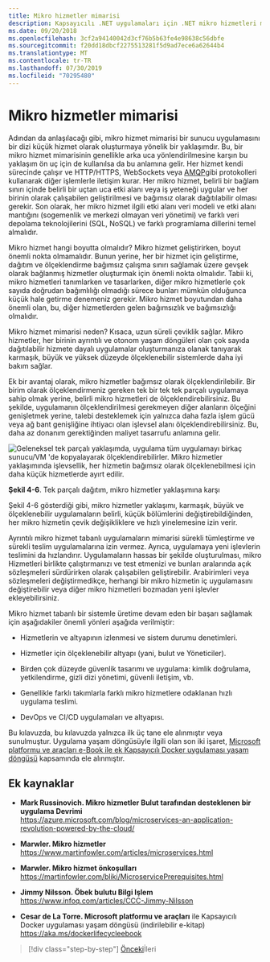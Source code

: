 ```yaml
---
title: Mikro hizmetler mimarisi
description: Kapsayıcılı .NET uygulamaları için .NET mikro hizmetleri mimarisi | Mikro hizmet mimarisinin 30,000 fit görünümü.
ms.date: 09/20/2018
ms.openlocfilehash: 3cf2a94140042d3cf76b5b63fe4e98638c56dbfe
ms.sourcegitcommit: f20dd18dbcf2275513281f5d9ad7ece6a62644b4
ms.translationtype: MT
ms.contentlocale: tr-TR
ms.lasthandoff: 07/30/2019
ms.locfileid: "70295480"
---
```

# <a name="microservices-architecture"></a>Mikro hizmetler mimarisi

Adından da anlaşılacağı gibi, mikro hizmet mimarisi bir sunucu uygulamasını bir dizi küçük hizmet olarak oluşturmaya yönelik bir yaklaşımdır. Bu, bir mikro hizmet mimarisinin genellikle arka uca yönlendirilmesine karşın bu yaklaşım ön uç için de kullanılsa da bu anlamına gelir. Her hizmet kendi sürecinde çalışır ve HTTP/HTTPS, WebSockets veya [AMQP](https://en.wikipedia.org/wiki/Advanced_Message_Queuing_Protocol)gibi protokolleri kullanarak diğer işlemlerle iletişim kurar. Her mikro hizmet, belirli bir bağlam sınırı içinde belirli bir uçtan uca etki alanı veya iş yeteneği uygular ve her birinin olarak çalışabilen geliştirilmesi ve bağımsız olarak dağıtılabilir olması gerekir. Son olarak, her mikro hizmet ilgili etki alanı veri modeli ve etki alanı mantığını (sogemenlik ve merkezi olmayan veri yönetimi) ve farklı veri depolama teknolojilerini (SQL, NoSQL) ve farklı programlama dillerini temel almalıdır.

Mikro hizmet hangi boyutta olmalıdır? Mikro hizmet geliştirirken, boyut önemli nokta olmamalıdır. Bunun yerine, her bir hizmet için geliştirme, dağıtım ve ölçeklendirme bağımsız çalışma sınırı sağlamak üzere gevşek olarak bağlanmış hizmetler oluşturmak için önemli nokta olmalıdır. Tabii ki, mikro hizmetleri tanımlarken ve tasarlarken, diğer mikro hizmetlerle çok sayıda doğrudan bağımlılığı olmadığı sürece bunları mümkün olduğunca küçük hale getirme denemeniz gerekir. Mikro hizmet boyutundan daha önemli olan, bu, diğer hizmetlerden gelen bağımsızlık ve bağımsızlığı olmalıdır.

Mikro hizmet mimarisi neden? Kısaca, uzun süreli çeviklik sağlar. Mikro hizmetler, her birinin ayrıntılı ve otonom yaşam döngüleri olan çok sayıda dağıtılabilir hizmete dayalı uygulamalar oluşturmanıza olanak tanıyarak karmaşık, büyük ve yüksek düzeyde ölçeklenebilir sistemlerde daha iyi bakım sağlar.

Ek bir avantaj olarak, mikro hizmetler bağımsız olarak ölçeklendirilebilir. Bir birim olarak ölçeklendirmeniz gereken tek bir tek tek parçalı uygulamaya sahip olmak yerine, belirli mikro hizmetleri de ölçeklendirebilirsiniz. Bu şekilde, uygulamanın ölçeklendirilmesi gerekmeyen diğer alanların ölçeğini genişletmek yerine, talebi desteklemek için yalnızca daha fazla işlem gücü veya ağ bant genişliğine ihtiyacı olan işlevsel alanı ölçeklendirebilirsiniz. Bu, daha az donanım gerektiğinden maliyet tasarrufu anlamına gelir.

![Geleneksel tek parçalı yaklaşımda, uygulama tüm uygulamayı birkaç sunucu/VM 'de kopyalayarak ölçeklendirebilirler. Mikro hizmetler yaklaşımında işlevsellik, her hizmetin bağımsız olarak ölçeklenebilmesi için daha küçük hizmetlerde ayırt edilir.](./media/image6.png)

**Şekil 4-6**. Tek parçalı dağıtım, mikro hizmetler yaklaşımına karşı

Şekil 4-6 gösterdiği gibi, mikro hizmetler yaklaşımı, karmaşık, büyük ve ölçeklenebilir uygulamaların belirli, küçük bölümlerini değiştirebildiğinden, her mikro hizmetin çevik değişikliklere ve hızlı yinelemesine izin verir.

Ayrıntılı mikro hizmet tabanlı uygulamaların mimarisi sürekli tümleştirme ve sürekli teslim uygulamalarına izin vermez. Ayrıca, uygulamaya yeni işlevlerin teslimini da hızlandırır. Uygulamaların hassas bir şekilde oluşturulması, mikro Hizmetleri birlikte çalıştırmanızı ve test etmenizi ve bunları aralarında açık sözleşmeleri sürdürirken olarak çalışabilen geliştirebilir. Arabirimleri veya sözleşmeleri değiştirmedikçe, herhangi bir mikro hizmetin iç uygulamasını değiştirebilir veya diğer mikro hizmetleri bozmadan yeni işlevler ekleyebilirsiniz.

Mikro hizmet tabanlı bir sistemle üretime devam eden bir başarı sağlamak için aşağıdakiler önemli yönleri aşağıda verilmiştir:

- Hizmetlerin ve altyapının izlenmesi ve sistem durumu denetimleri.

- Hizmetler için ölçeklenebilir altyapı (yani, bulut ve Yöneticiler).

- Birden çok düzeyde güvenlik tasarımı ve uygulama: kimlik doğrulama, yetkilendirme, gizli dizi yönetimi, güvenli iletişim, vb.

- Genellikle farklı takımlarla farklı mikro hizmetlere odaklanan hızlı uygulama teslimi.

- DevOps ve CI/CD uygulamaları ve altyapısı.

Bu kılavuzda, bu kılavuzda yalnızca ilk üç tane ele alınmıştır veya sunulmuştur. Uygulama yaşam döngüsüyle ilgili olan son iki işaret, [Microsoft platformu ve araçları e-Book ile ek Kapsayıcılı Docker uygulaması yaşam döngüsü](https://aka.ms/dockerlifecycleebook) kapsamında ele alınmıştır.

## <a name="additional-resources"></a>Ek kaynaklar

- **Mark Russinovich. Mikro hizmetler Bulut tarafından desteklenen bir uygulama Devrimi** \
  <https://azure.microsoft.com/blog/microservices-an-application-revolution-powered-by-the-cloud/>

- **Marwler. Mikro hizmetler** \
  <https://www.martinfowler.com/articles/microservices.html>

- **Marwler. Mikro hizmet önkoşulları** \
  <https://martinfowler.com/bliki/MicroservicePrerequisites.html>

- **Jimmy Nilsson. Öbek bulutu Bilgi Işlem** \
  <https://www.infoq.com/articles/CCC-Jimmy-Nilsson>

- **Cesar de La Torre. Microsoft platformu ve araçları** ile Kapsayıcılı Docker uygulaması yaşam döngüsü (indirilebilir e-kitap) \
  <https://aka.ms/dockerlifecycleebook>

>[!div class="step-by-step"]
>[Önceki](service-oriented-architecture.md)İleri
>[](data-sovereignty-per-microservice.md)
